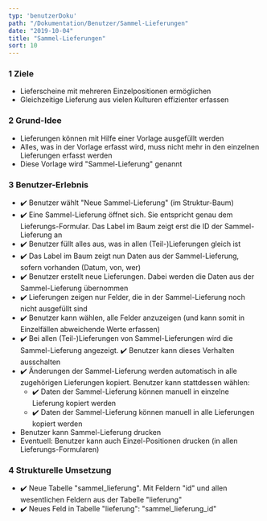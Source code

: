 ```yaml
---
typ: 'benutzerDoku'
path: "/Dokumentation/Benutzer/Sammel-Lieferungen"
date: "2019-10-04"
title: "Sammel-Lieferungen"
sort: 10
---
```


### 1	Ziele
- Lieferscheine mit mehreren Einzelpositionen ermöglichen
- Gleichzeitige Lieferung aus vielen Kulturen effizienter erfassen

### 2 Grund-Idee
- Lieferungen können mit Hilfe einer Vorlage ausgefüllt werden
- Alles, was in der Vorlage erfasst wird, muss nicht mehr in den einzelnen Lieferungen erfasst werden
- Diese Vorlage wird "Sammel-Lieferung" genannt

### 3	Benutzer-Erlebnis
- :heavy_check_mark: Benutzer wählt "Neue Sammel-Lieferung" (im Struktur-Baum)
- :heavy_check_mark: Eine Sammel-Lieferung öffnet sich. Sie entspricht genau dem Lieferungs-Formular. Das Label im Baum zeigt erst die ID der Sammel-Lieferung an
- :heavy_check_mark: Benutzer füllt alles aus, was in allen (Teil-)Lieferungen gleich ist
- :heavy_check_mark: Das Label im Baum zeigt nun Daten aus der Sammel-Lieferung, sofern vorhanden (Datum, von, wer)
- :heavy_check_mark: Benutzer erstellt neue Lieferungen. Dabei werden die Daten aus der Sammel-Lieferung übernommen
- :heavy_check_mark: Lieferungen zeigen nur Felder, die in der Sammel-Lieferung noch nicht ausgefüllt sind
- :heavy_check_mark: Benutzer kann wählen, alle Felder anzuzeigen (und kann somit in Einzelfällen abweichende Werte erfassen)
- :heavy_check_mark: Bei allen (Teil-)Lieferungen von Sammel-Lieferungen wird die Sammel-Lieferung angezeigt. :heavy_check_mark: Benutzer kann dieses Verhalten ausschalten
- :heavy_check_mark: Änderungen der Sammel-Lieferung werden automatisch in alle zugehörigen Lieferungen kopiert. Benutzer kann stattdessen wählen: 
  - :heavy_check_mark: Daten der Sammel-Lieferung können manuell in einzelne Lieferung kopiert werden
  - :heavy_check_mark: Daten der Sammel-Lieferung können manuell in alle Lieferungen kopiert werden
- Benutzer kann Sammel-Lieferung drucken
- Eventuell: Benutzer kann auch Einzel-Positionen drucken (in allen Lieferungs-Formularen)

### 4 Strukturelle Umsetzung
- :heavy_check_mark: Neue Tabelle "sammel_lieferung". Mit Feldern "id" und allen wesentlichen Feldern aus der Tabelle "lieferung"
- :heavy_check_mark: Neues Feld in Tabelle "lieferung": "sammel_lieferung_id"

